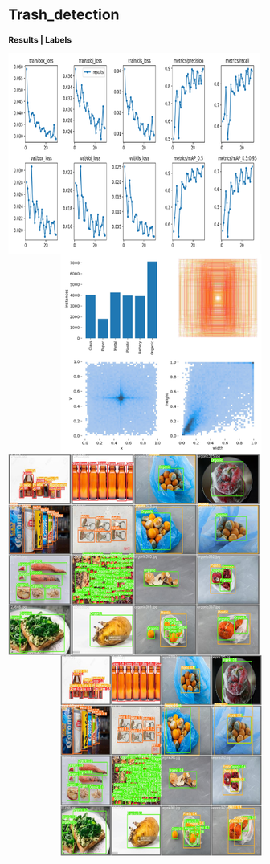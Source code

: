 # Trash_detection
### Results |                                                          Labels

<a href="#">
<img width="500px" height="400px" align="left" src="https://github.com/thinhemb/trash_detection/blob/master/results/results.png">
<img width="400px" height="400px" align="right" src="https://github.com/thinhemb/trash_detection/blob/master/results/labels.jpg">
</a>
<br>
<div style="text-align: center">
  <a href="#">
<img width="500px" height="400px" align="left" src="https://github.com/thinhemb/trash_detection/blob/master/results/val_batch2_labels.jpg">
<img width="400px" height="400px" align="right" src="https://github.com/thinhemb/trash_detection/blob/master/results/val_batch2_pred.jpg">
</a>
</div>



